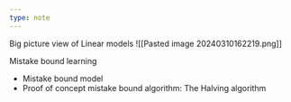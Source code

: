 ```yaml
---
type: note
---
```

Big picture view of Linear models
![[Pasted image 20240310162219.png]]

Mistake bound learning
- Mistake bound model
- Proof of concept mistake bound algorithm: The Halving algorithm